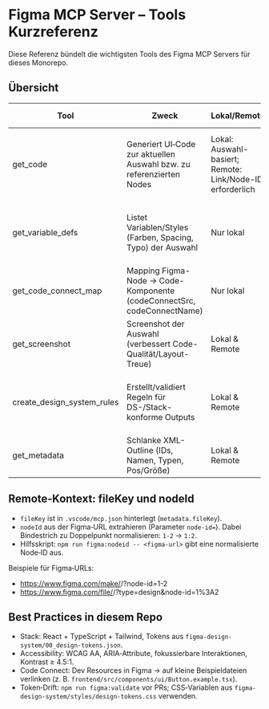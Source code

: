# Figma MCP Server – Tools Kurzreferenz

Diese Referenz bündelt die wichtigsten Tools des Figma MCP Servers für dieses Monorepo.

## Übersicht

| Tool | Zweck | Lokal/Remote | Typische Prompts/Parameter | Hinweise |
|---|---|---|---|---|
| get_code | Generiert UI‑Code zur aktuellen Auswahl bzw. zu referenzierten Nodes | Lokal: Auswahl-basiert; Remote: Link/Node-ID erforderlich | „in Vue“, „Plain HTML + CSS“, „iOS SwiftUI“, „nutze Komponenten aus src/components/ui“, „Tailwind verwenden“ | Remote benötigt `fileKey` + `nodeId` (siehe unten) |
| get_variable_defs | Listet Variablen/Styles (Farben, Spacing, Typo) der Auswahl | Nur lokal | „alle Tokens auflisten“, „nur Farben und Spacing“, „Namen und Werte als JSON“ | Token-Audits/Drift-Checks |
| get_code_connect_map | Mapping Figma-Node → Code-Komponente (codeConnectSrc, codeConnectName) | Nur lokal | „Mapping für aktuelle Seite“, „nur verbundene Komponenten“ | Design ↔ Implementierung abgleichen |
| get_screenshot | Screenshot der Auswahl (verbessert Code-Qualität/Layout-Treue) | Lokal & Remote | „format: png/jpg“, „scale: 2x“, „transparent: true“ | Für Code-Gen meist eingeschaltet lassen |
| create_design_system_rules | Erstellt/validiert Regeln für DS-/Stack-konforme Outputs | Lokal & Remote | „React + TS + Tailwind, WCAG AA, Tokens aus figma-design-system/00_design-tokens.json“ | Datei unter `instructions/figma-mcp/stack-rules.md` |
| get_metadata | Schlanke XML-Outline (IDs, Namen, Typen, Pos/Größe) | Lokal & Remote | „nur Frames“, „ganze Seite“, „IDs und Typen“ | Bei großen Seiten zuerst nutzen |

## Remote‑Kontext: fileKey und nodeId

- `fileKey` ist in `.vscode/mcp.json` hinterlegt (`metadata.fileKey`).
- `nodeId` aus der Figma‑URL extrahieren (Parameter `node-id=`). Dabei Bindestrich zu Doppelpunkt normalisieren: `1-2` → `1:2`.
- Hilfsskript: `npm run figma:nodeid -- <figma-url>` gibt eine normalisierte Node‑ID aus.

Beispiele für Figma‑URLs:

- https://www.figma.com/make/<fileKey>/<Datei>?node-id=1-2
- https://www.figma.com/file/<fileKey>/<Datei>?type=design&node-id=1%3A2

## Best Practices in diesem Repo

- Stack: React + TypeScript + Tailwind, Tokens aus `figma-design-system/00_design-tokens.json`.
- Accessibility: WCAG AA, ARIA‑Attribute, fokussierbare Interaktionen, Kontrast ≥ 4.5:1.
- Code Connect: Dev Resources in Figma → auf kleine Beispieldateien verlinken (z. B. `frontend/src/components/ui/Button.example.tsx`).
- Token‑Drift: `npm run figma:validate` vor PRs; CSS‑Variablen aus `figma-design-system/styles/design-tokens.css` verwenden.
